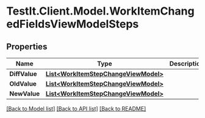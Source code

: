# TestIt.Client.Model.WorkItemChangedFieldsViewModelSteps

## Properties

Name | Type | Description | Notes
------------ | ------------- | ------------- | -------------
**DiffValue** | [**List&lt;WorkItemStepChangeViewModel&gt;**](WorkItemStepChangeViewModel.md) |  | [optional] 
**OldValue** | [**List&lt;WorkItemStepChangeViewModel&gt;**](WorkItemStepChangeViewModel.md) |  | [optional] 
**NewValue** | [**List&lt;WorkItemStepChangeViewModel&gt;**](WorkItemStepChangeViewModel.md) |  | [optional] 

[[Back to Model list]](../README.md#documentation-for-models) [[Back to API list]](../README.md#documentation-for-api-endpoints) [[Back to README]](../README.md)

